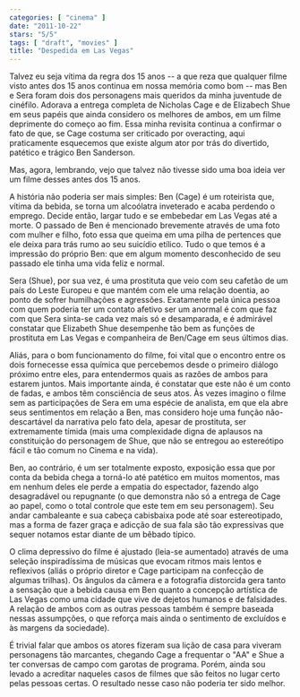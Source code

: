 ```yaml
---
categories: [ "cinema" ]
date: "2011-10-22"
stars: "5/5"
tags: [ "draft", "movies" ]
title: "Despedida em Las Vegas"
---
```

Talvez eu seja vítima da regra dos 15 anos -- a que reza que qualquer
filme visto antes dos 15 anos continua em nossa memória como bom
-- mas Ben e Sera foram dois dos personagens mais queridos da minha
juventude de cinéfilo. Adorava a entrega completa de Nicholas Cage e de
Elizabech Shue em seus papéis que ainda considero os melhores de ambos,
em um filme deprimente do começo ao fim. Essa minha revisita continua
a confirmar o fato de que, se Cage costuma ser criticado por overacting,
aqui praticamente esquecemos que existe algum ator por trás do divertido,
patético e trágico Ben Sanderson.

Mas, agora, lembrando, vejo que talvez não tivesse sido uma boa ideia
ver um filme desses antes dos 15 anos.

A história não poderia ser mais simples: Ben (Cage) é um roteirista
que, vítima da bebida, se torna um alcoólatra inveterado e acaba
perdendo o emprego. Decide então, largar tudo e se embebedar em Las Vegas
até a morte. O passado de Ben é mencionado brevemente através de uma
foto com mulher e filho, foto essa que queima em uma pilha de pertences
que ele deixa para trás rumo ao seu suicídio etílico. Tudo o que temos
é a impressão do próprio Ben: que em algum momento desconhecido de
seu passado ele tinha uma vida feliz e normal.

Sera (Shue), por sua vez, é uma prostituta que veio com seu cafetão de
um país do Leste Europeu e que mantém com ele uma relação doentia,
ao ponto de sofrer humilhações e agressões. Exatamente pela única
pessoa com quem poderia ter um contato afetivo ser um anormal é com
que faz com que Sera sinta-se cada vez mais só e desamparada, e é
admirável constatar que Elizabeth Shue desempenhe tão bem as funções
de prostituta em Las Vegas e companheira de Ben/Cage em seus últimos
dias.

Aliás, para o bom funcionamento do filme, foi vital que o encontro entre
os dois fornecesse essa química que percebemos desde o primeiro diálogo
próximo entre eles, para entendermos quais as razões de ambos para
estarem juntos. Mais importante ainda, é constatar que este não é um
conto de fadas, e ambos têm consciência de seus atos. Às vezes imagino
o filme sem as participações de Sera em uma espécie de analista,
em que ela abre seus sentimentos em relação a Ben, mas considero hoje
uma função não-descartável da narrativa pelo fato dela, apesar de
prostituta, ser extremamente tímida (mais uma complexidade digna de
aplausos na constituição do personagem de Shue, que não se entregou
ao estereótipo fácil e tão comum no Cinema e na vida).

Ben, ao contrário, é um ser totalmente exposto, exposição essa que
por conta da bebida chega a torná-lo até patético em muitos momentos,
mas em nenhum deles ele perde a empatia do espectador, fazendo algo
desagradável ou repugnante (o que demonstra não só a entrega de Cage
ao papel, como o total controle que este tem em seu personagem). Seu
andar cambaleante e sua cabeça cabisbaixa pode até soar estereotipado,
mas a forma de fazer graça e adicção de sua fala são tão expressivas
que sequer notamos estar diante de um bêbado típico.

O clima depressivo do filme é ajustado (leia-se aumentado) através de
uma seleção inspiradíssima de músicas que evocam ritmos mais lentos
e reflexivos (aliás o próprio diretor e Cage participam na confecção
de algumas trilhas). Os ângulos da câmera e a fotografia distorcida
gera tanto a sensação que a bebida causa em Ben quanto a concepção
artística de Las Vegas como uma cidade que vive de dejetos humanos e de
falsidades. A relação de ambos com as outras pessoas também é sempre
baseada nessas assumpções, o que reforça mais ainda o sentimento de
excluídos e às margens da sociedade).

É trivial falar que ambos os atores fizeram sua lição de casa para
viveram personagens tão marcantes, chegando Cage a frequentar o "AA"
e Shue a ter conversas de campo com garotas de programa. Porém, ainda
sou levado a acreditar naqueles casos de filmes que são feitos no lugar
certo pelas pessoas certas. O resultado nesse caso não poderia ter sido
melhor.

